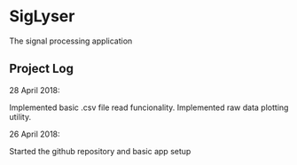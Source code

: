 # SigLyser
The signal processing application


## Project Log

28 April 2018:

Implemented basic .csv file read funcionality.
Implemented raw data plotting utility.

26 April 2018:

Started the github repository and basic app setup